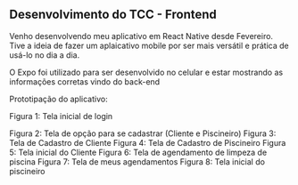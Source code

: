 ## Desenvolvimento do TCC - Frontend

Venho desenvolvendo meu aplicativo em React Native desde Fevereiro. Tive a ideia de fazer um aplaicativo mobile por ser mais versátil e prática de usá-lo no dia a dia.

O Expo foi utilizado para ser desenvolvido no celular e estar mostrando as informações corretas vindo do back-end

Prototipação do aplicativo:

Figura 1: Tela inicial de login

Figura 2: Tela de opção para se cadastrar (Cliente e Piscineiro)
Figura 3: Tela de Cadastro de Cliente
Figura 4: Tela de Cadastro de Piscineiro
Figura 5: Tela inicial do Cliente
Figura 6: Tela de agendamento de limpeza de piscina
Figura 7: Tela de meus agendamentos
Figura 8: Tela inicial do piscineiro


